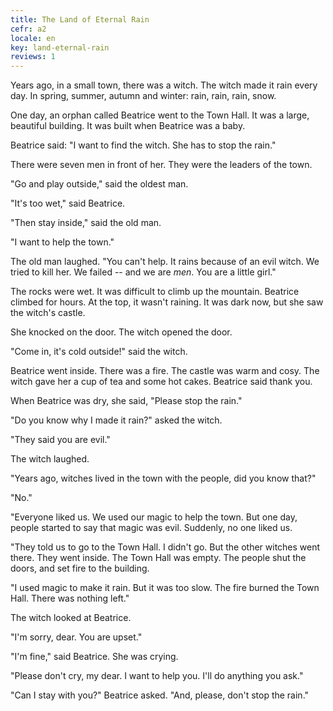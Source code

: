 ```yaml
---
title: The Land of Eternal Rain
cefr: a2
locale: en
key: land-eternal-rain
reviews: 1
---
```


Years ago, in a small town, there was a witch. The witch made it rain every day. In spring, summer, autumn and winter: rain, rain, rain, snow.

One day, an orphan called Beatrice went to the Town Hall. It was a large, beautiful building. It was built when Beatrice was a baby.

Beatrice said: "I want to find the witch. She has to stop the rain."

There were seven men in front of her. They were the leaders of the town.

"Go and play outside," said the oldest man.

"It's too wet," said Beatrice.

"Then stay inside," said the old man.

"I want to help the town."

The old man laughed. "You can't help. It rains because of an evil witch. We tried to kill her. We failed -- and we are *men*. You are a little girl."

The rocks were wet. It was difficult to climb up the mountain. Beatrice climbed for hours. At the top, it wasn't raining. It was dark now, but she saw the witch's castle.

She knocked on the door. The witch opened the door.

"Come in, it's cold outside!" said the witch.

Beatrice went inside. There was a fire. The castle was warm and cosy. The witch gave her a cup of tea and some hot cakes. Beatrice said thank you.

When Beatrice was dry, she said, "Please stop the rain."

"Do you know why I made it rain?" asked the witch.

"They said you are evil."

The witch laughed.

"Years ago, witches lived in the town with the people, did you know that?"

"No."

"Everyone liked us. We used our magic to help the town. But one day, people started to say that magic was evil. Suddenly, no one liked us.

"They told us to go to the Town Hall. I didn't go. But the other witches went there. They went inside. The Town Hall was empty. The people shut the doors, and set fire to the building.

"I used magic to make it rain. But it was too slow. The fire burned the Town Hall. There was nothing left."

The witch looked at Beatrice.

"I'm sorry, dear. You are upset."

"I'm fine," said Beatrice. She was crying.

"Please don't cry, my dear. I want to help you. I'll do anything you ask."

"Can I stay with you?" Beatrice asked. "And, please, don't stop the rain."